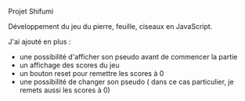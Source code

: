 Projet Shifumi

Développement du jeu du pierre, feuille, ciseaux en JavaScript.

J'ai ajouté en plus :
- une possibilité d'afficher son pseudo avant de commencer la partie
- un affichage des scores du jeu
- un bouton reset pour remettre les scores à 0
- une possibilité de changer son pseudo ( dans ce cas particulier, je remets aussi les scores à 0)

